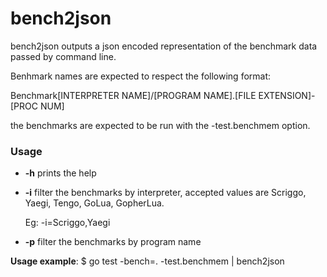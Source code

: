 # bench2json

bench2json outputs a json encoded representation of the benchmark data passed by command line.

Benhmark names are expected to respect the following format:

Benchmark[INTERPRETER NAME]/[PROGRAM NAME].[FILE EXTENSION]-[PROC NUM]

the benchmarks are expected to be run with the -test.benchmem option.

### Usage
* **-h** prints the help
* **-i** filter the benchmarks by interpreter, accepted values are Scriggo, Yaegi, Tengo, GoLua, GopherLua.

     Eg: -i=Scriggo,Yaegi
* **-p** filter the benchmarks by program name

**Usage example**: $ go test -bench=. -test.benchmem | bench2json

